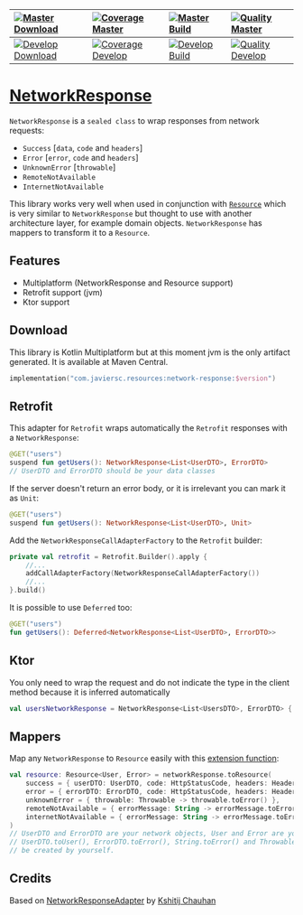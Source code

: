 | [![Master Download](https://img.shields.io/maven-central/v/com.javiersc.resources/network-response?label=Master)](https://repo1.maven.org/maven2/com/javiersc/resources/network-response/)                                                                          | [![Coverage Master](https://img.shields.io/codecov/c/github/JavierSegoviaCordoba/NetworkResponse/master?label=Coverage&logo=codecov&logoColor=white)](https://codecov.io/gh/JavierSegoviaCordoba/NetworkResponse/branch/master)    | [![Master Build](https://img.shields.io/github/workflow/status/JavierSegoviaCordoba/NetworkResponse/Master/master?label=Build&logo=GitHub)](https://github.com/JavierSegoviaCordoba/NetworkResponse/actions?query=workflow%3AMaster/master)      | [![Quality Master](https://img.shields.io/codacy/grade/be9b2f773c72435a87809cc31bae3df9/master?label=Code%20quality&logo=codacy&logoColor=white)](https://app.codacy.com/manual/JavierSegoviaCordoba/NetworkResponse/dashboard?bid=17394400)   |
| :------------------------------------------------------------------------------------------------------------------------------------------------------------------------------------------------------------------------------------------------------------------ | :--------------------------------------------------------------------------------------------------------------------------------------------------------------------------------------------------------------------------------- | :----------------------------------------------------------------------------------------------------------------------------------------------------------------------------------------------------------------------------------------------- | :----------------------------------------------------------------------------------------------------------------------------------------------------------------------------------------------------------------------------------------------|
| [![Develop Download](https://img.shields.io/nexus/s/com.javiersc.resources/network-response?server=https%3A%2F%2Foss.sonatype.org%2F&label=Develop&color=orange)](https://oss.sonatype.org/content/repositories/snapshots/com/javiersc/resources/network-response/) | [![Coverage Develop](https://img.shields.io/codecov/c/github/JavierSegoviaCordoba/NetworkResponse/develop?label=Coverage&logo=codecov&logoColor=white)](https://codecov.io/gh/JavierSegoviaCordoba/NetworkResponse/branch/develop) | [![Develop Build](https://img.shields.io/github/workflow/status/JavierSegoviaCordoba/NetworkResponse/Develop/develop?label=Build&logo=GitHub)](https://github.com/JavierSegoviaCordoba/NetworkResponse/actions?query=workflow%3ADevelop/develop) | [![Quality Develop](https://img.shields.io/codacy/grade/be9b2f773c72435a87809cc31bae3df9/develop?label=Code%20quality&logo=codacy&logoColor=white)](https://app.codacy.com/manual/JavierSegoviaCordoba/NetworkResponse/dashboard?bid=17394399) |

# [NetworkResponse](/networkResponse/src/commonMain/kotlin/com/javiersc/resources/networkResponse/NetworkResponse.kt)

`NetworkResponse` is a `sealed class` to wrap responses from network requests:
  - `Success` [`data`, `code` and `headers`]
  - `Error` [`error`, `code` and `headers`]
  - `UnknownError` [`throwable`]
  - `RemoteNotAvailable`
  - `InternetNotAvailable`

This library works very well when used in conjunction with 
[`Resource`](https://github.com/JavierSegoviaCordoba/Resource) which is very similar
to `NetworkResponse` but thought to use with another architecture layer, for example domain objects.
`NetworkResponse` has mappers to transform it to a `Resource`.

## Features
  -  Multiplatform (NetworkResponse and Resource support)
  -  Retrofit support (jvm)
  -  Ktor support

## Download

This library is Kotlin Multiplatform but at this moment jvm is the only artifact generated. It is 
available at Maven Central.

```kotlin
implementation("com.javiersc.resources:network-response:$version")
```
     
## Retrofit

This adapter for `Retrofit` wraps automatically the `Retrofit` responses with a `NetworkResponse`:

```kotlin
@GET("users")
suspend fun getUsers(): NetworkResponse<List<UserDTO>, ErrorDTO>
// UserDTO and ErrorDTO should be your data classes
```

If the server doesn't return an error body, or it is irrelevant you can mark it as `Unit`:

```kotlin
@GET("users")
suspend fun getUsers(): NetworkResponse<List<UserDTO>, Unit>
```

Add the `NetworkResponseCallAdapterFactory` to the `Retrofit` builder:

```kotlin
private val retrofit = Retrofit.Builder().apply {
    //...
    addCallAdapterFactory(NetworkResponseCallAdapterFactory())
    //...
}.build()
```

It is possible to use `Deferred` too:

```kotlin
@GET("users")
fun getUsers(): Deferred<NetworkResponse<List<UserDTO>, ErrorDTO>>
```

## Ktor

You only need to wrap the request and do not indicate the type in the client method because it is 
inferred automatically

```kotlin
val usersNetworkResponse = NetworkResponse<List<UsersDTO>, ErrorDTO> { client.get("https://example.com/users") }
```


## Mappers

Map any `NetworkResponse` to `Resource` easily with this
[extension function](/networkResponse/src/commonMain/kotlin/com/javiersc/resources/networkResponse/extensions/NetworkResponse.kt):

```kotlin
val resource: Resource<User, Error> = networkResponse.toResource(
    success = { userDTO: UserDTO, code: HttpStatusCode, headers: Headers -> userDTO.toUser() },
    error = { errorDTO: ErrorDTO, code: HttpStatusCode, headers: Headers -> errorDTO.toError() },
    unknownError = { throwable: Throwable -> throwable.toError() },
    remoteNotAvailable = { errorMessage: String -> errorMessage.toError() },
    internetNotAvailable = { errorMessage: String -> errorMessage.toError() },
)
// UserDTO and ErrorDTO are your network objects, User and Error are your domain objects.
// UserDTO.toUser(), ErrorDTO.toError(), String.toError() and Throwable.toError() mappers should 
// be created by yourself.
```

## Credits
Based on [NetworkResponseAdapter](https://github.com/haroldadmin/NetworkResponseAdapter)
by [Kshitij Chauhan](https://github.com/haroldadmin)
